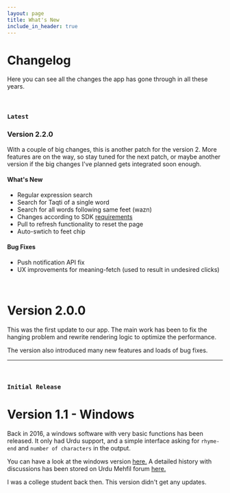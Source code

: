 ```yaml
---
layout: page
title: What's New
include_in_header: true
---
```


# Changelog

Here you can see all the changes the app has gone through in all these years.

<br>

### `Latest`

### **Version 2.2.0**

With a couple of big changes, this is another patch for the version 2. More features are on the way, so stay tuned for the next patch, or maybe another version if the big changes I've planned gets integrated soon enough.

#### What's New

- Regular expression search
- Search for Taqti of a single word
- Search for all words following same feet (wazn)
- Changes according to SDK [requirements](https://developer.android.com/google/play/requirements/target-sdk)
- Pull to refresh functionality to reset the page
- Auto-swtich to feet chip

#### Bug Fixes

- Push notification API fix
- UX improvements for meaning-fetch (used to result in undesired clicks)

<br>

# **Version 2.0.0**

This was the first update to our app. The main work has been to fix the hanging problem and rewrite rendering logic to optimize the performance.

The version also introduced many new features and loads of bug fixes.
<br>

---

<br>

### `Initial Release`

# **Version 1.1 - Windows**

Back in 2016, a windows software with very basic functions has been released. It only had Urdu support, and a simple interface asking for `rhyme-end` and `number of characters` in the output.

You can have a look at the windows version [here.](https://www.shakeeb.in/2017/01/qaafiyah-expert-by-shakeeb-ahmad.html) A detailed history with discussions has been stored on Urdu Mehfil forum [here.](https://www.urduweb.org/mehfil/threads/%D9%82%D8%A7%D9%81%DB%8C%DB%81-%D8%A7%DB%8C%DA%A9%D8%B3%D9%BE%D8%B1%D9%B9-%D8%B4%D8%B9%D8%B1%D8%A7%D8%A1-%D8%AD%D8%B6%D8%B1%D8%A7%D8%AA-%DA%A9%DB%92-%D9%84%DB%8C%DB%92-%D8%AE%D9%88%D8%A8%D8%B5%D9%88%D8%B1%D8%AA-%D8%AA%D8%AD%D9%81%DB%81.88892/)

I was a college student back then. This version didn't get any updates.
<br>
